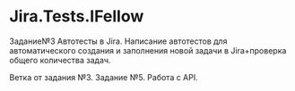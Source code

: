 # Jira.Tests.IFellow
Задание№3 Автотесты в Jira.
Написание автотестов для автоматического создания и заполнения новой задачи в Jira+проверка общего количества задач.

Ветка от задания №3.
Задание №5.
Работа с API.
